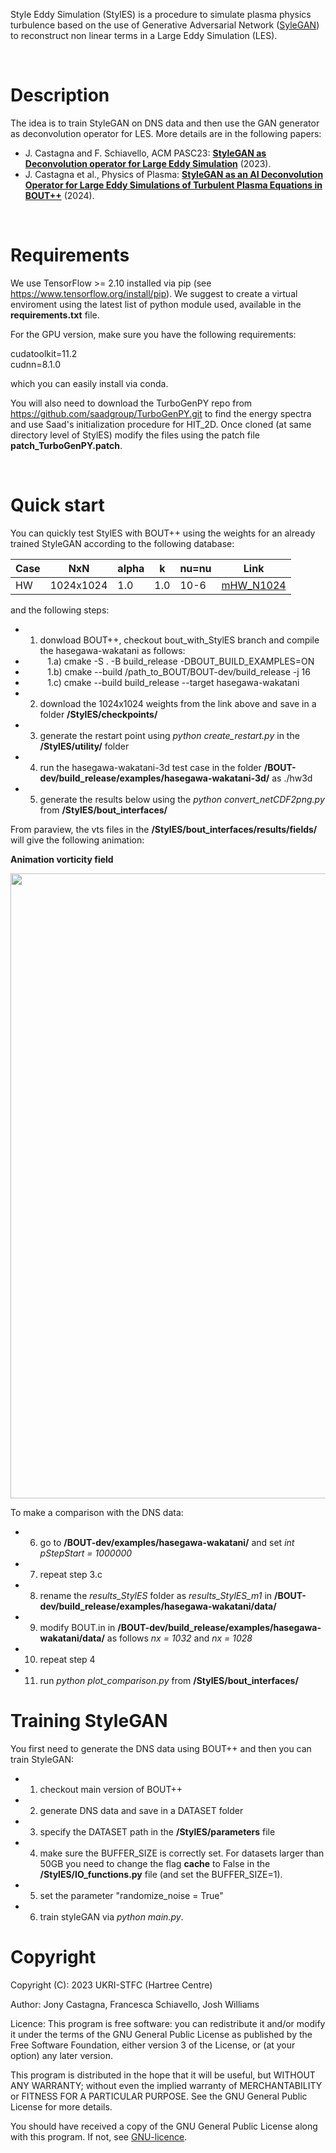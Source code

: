 
<style>
list-style-type: upper-greek;
/* table {
    border-collapse: collapse;
}
table, th, td {
   border: none;
}
blockquote {
    border-left: none;
    padding-left: 10px;
} */
</style>

Style Eddy Simulation (StylES) is a procedure to simulate plasma physics turbulence based on the use of Generative Adversarial Network ([SyleGAN](https://github.com/NVlabs/stylegan)) to reconstruct non linear terms in a Large Eddy Simulation (LES).


</br>

# Description
The idea is to train StyleGAN on DNS data and then use the GAN generator as deconvolution operator for LES. More details are in the following papers:
- J. Castagna and F. Schiavello, ACM PASC23: [**StyleGAN as Deconvolution operator for Large Eddy Simulation**](https://dl.acm.org/doi/abs/10.1145/3592979.3593404) (2023).
- J. Castagna et al., Physics of Plasma: [**StyleGAN as an AI Deconvolution Operator for Large Eddy Simulations of Turbulent Plasma Equations in BOUT++**](https://pubs.aip.org/aip/pop/article/31/3/033902/3278254/StyleGAN-as-an-AI-deconvolution-operator-for-large) (2024).


</br>

# Requirements
We use TensorFlow >= 2.10 installed via pip (see https://www.tensorflow.org/install/pip). We suggest to create a virtual enviroment using the latest list of python module used, available in the **requirements.txt** file.

For the GPU version, make sure you have the following requirements:

cudatoolkit=11.2\
cudnn=8.1.0

which you can easily install via conda.

You will also need to download the TurboGenPY repo from https://github.com/saadgroup/TurboGenPY.git to find the energy spectra and use  Saad's initialization procedure for HIT_2D. Once cloned (at same directory level of StylES) modify the files using the patch file **patch_TurboGenPY.patch**.

</br>

# Quick start
You can quickly test StylES with BOUT++ using the weights for an already trained StyleGAN according to the following database:

|    Case     |    NxN      |    alpha    |     k       |   nu=nu     |   Link      |
| ----------- | ----------- | ----------- | ----------- | ----------- | ----------- |
|    HW       |1024x1024    |     1.0     |    1.0      |    10-6     | [mHW_N1024](https://zenodo.org/uploads/13253846)            |

and the following steps:

- 1) donwload BOUT++, checkout bout_with_StylES branch and compile the hasegawa-wakatani as follows:
- &nbsp;&nbsp;&nbsp;&nbsp;&nbsp;&nbsp;&nbsp;&nbsp; 1.a) cmake -S . -B build_release -DBOUT_BUILD_EXAMPLES=ON
- &nbsp;&nbsp;&nbsp;&nbsp;&nbsp;&nbsp;&nbsp;&nbsp; 1.b) cmake --build /path_to_BOUT/BOUT-dev/build_release -j 16
- &nbsp;&nbsp;&nbsp;&nbsp;&nbsp;&nbsp;&nbsp;&nbsp; 1.c) cmake --build build_release --target hasegawa-wakatani
- 2) download the 1024x1024 weights from the link above and save in a folder **/StylES/checkpoints/**
- 3) generate the restart point using *python create_restart.py* in the **/StylES/utility/** folder
- 4) run the hasegawa-wakatani-3d test case in the folder **/BOUT-dev/build_release/examples/hasegawa-wakatani-3d/** as ./hw3d
- 5) generate the results below using the *python convert_netCDF2png.py* from **/StylES/bout_interfaces/**

From paraview, the vts files in the **/StylES/bout_interfaces/results/fields/** will give the following animation:

**Animation vorticity field**

<img src="./bout_interfaces/results_StylES/animation_plots.gif" width="1000"/>

To make a comparison with the DNS data:
- 6) go to **/BOUT-dev/examples/hasegawa-wakatani/** and set *int pStepStart = 1000000*
- 7) repeat step 3.c
- 8) rename the *results_StylES* folder as *results_StylES_m1* in **/BOUT-dev/build_release/examples/hasegawa-wakatani/data/**
- 9) modify BOUT.in in **/BOUT-dev/build_release/examples/hasegawa-wakatani/data/** as follows *nx = 1032* and *nx = 1028*
- 10) repeat step 4
- 11) run *python plot_comparison.py* from **/StylES/bout_interfaces/**


# Training StyleGAN
You first need to generate the DNS data using BOUT++ and then you can train StyleGAN:
- 1) checkout main version of BOUT++
- 2) generate DNS data and save in a DATASET folder
- 3) specify the DATASET path in the **/StylES/parameters** file
- 4) make sure the BUFFER_SIZE is correctly set. For datasets larger than 50GB you need to change the flag **cache** to False in the **/StylES/IO_functions.py** file (and set the BUFFER_SIZE=1). 
- 5) set the parameter "randomize_noise = True"
- 6) train styleGAN via *python main.py*. 


# Copyright
Copyright (C): 2023 UKRI-STFC (Hartree Centre)

Author: Jony Castagna, Francesca Schiavello, Josh Williams

Licence: This program is free software: you can redistribute it and/or modify
it under the terms of the GNU General Public License as published by
the Free Software Foundation, either version 3 of the License, or
(at your option) any later version.

This program is distributed in the hope that it will be useful,
but WITHOUT ANY WARRANTY; without even the implied warranty of
MERCHANTABILITY or FITNESS FOR A PARTICULAR PURPOSE.  See the
GNU General Public License for more details.

You should have received a copy of the GNU General Public License
along with this program.  If not, see [GNU-licence](https://www.gnu.org/licenses/).
